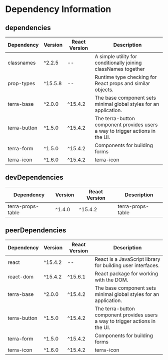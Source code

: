 # Dependency Information

## dependencies
| Dependency | Version | React Version | Description |
|-|-|-|-|
| classnames | ^2.2.5 | -- | A simple utility for conditionally joining classNames together |
| prop-types | ^15.5.8 | -- | Runtime type checking for React props and similar objects. |
| terra-base | ^2.0.0 | ^15.4.2 | The base component sets minimal global styles for an application. |
| terra-button | ^1.5.0 | ^15.4.2 | The terra-button component provides users a way to trigger actions in the UI. |
| terra-form | ^1.5.0 | ^15.4.2 | Components for building forms |
| terra-icon | ^1.6.0 | ^15.4.2 | terra-icon |

## devDependencies
| Dependency | Version | React Version | Description |
|-|-|-|-|
| terra-props-table | ^1.4.0 | ^15.4.2 | terra-props-table |

## peerDependencies
| Dependency | Version | React Version | Description |
|-|-|-|-|
| react | ^15.4.2 | -- | React is a JavaScript library for building user interfaces. |
| react-dom | ^15.4.2 | ^15.6.1 | React package for working with the DOM. |
| terra-base | ^2.0.0 | ^15.4.2 | The base component sets minimal global styles for an application. |
| terra-button | ^1.5.0 | ^15.4.2 | The terra-button component provides users a way to trigger actions in the UI. |
| terra-form | ^1.5.0 | ^15.4.2 | Components for building forms |
| terra-icon | ^1.6.0 | ^15.4.2 | terra-icon |
